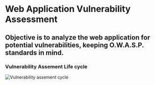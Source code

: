 # Web Application Vulnerability Assessment
## Objective is to analyze the web application for potential vulnerabilities, keeping O.W.A.S.P. standards in mind.

### Vulnerability Assement Life cycle
![Vulnerability assement cycle](https://user-images.githubusercontent.com/63464854/192128249-78555eb1-9660-4be6-8cc9-903874b446c5.png)

